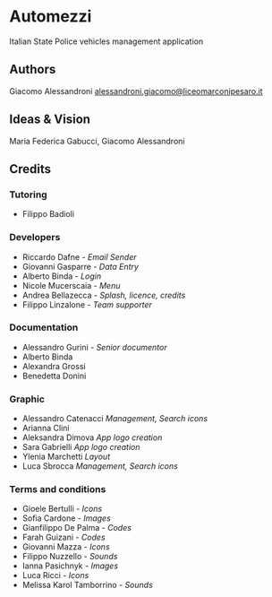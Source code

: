 # Automezzi

Italian State Police vehicles management application

## Authors

Giacomo Alessandroni <alessandroni.giacomo@liceomarconipesaro.it>

## Ideas & Vision

Maria Federica Gabucci, Giacomo Alessandroni

## Credits

### Tutoring
* Filippo Badioli

### Developers
* Riccardo Dafne - *Email Sender*
* Giovanni Gasparre - *Data Entry*
* Alberto Binda - *Login*
* Nicole Mucerscaia - *Menu*
* Andrea Bellazecca - *Splash, licence, credits*
* Filippo Linzalone - *Team supporter*

### Documentation
* Alessandro Gurini - *Senior documentor*
* Alberto Binda
* Alexandra Grossi
* Benedetta Donini
  
### Graphic
* Alessandro Catenacci *Management, Search icons*
* Arianna Clini
* Aleksandra Dimova *App logo creation*
* Sara Gabrielli *App logo creation*
* Ylenia Marchetti *Layout*
* Luca Sbrocca *Management, Search icons*

### Terms and conditions
* Gioele Bertulli - *Icons*
* Sofia Cardone - *Images*
* Gianfilippo De Palma - *Codes*
* Farah Guizani - *Codes*
* Giovanni Mazza - *Icons*
* Filippo Nuzzello - *Sounds*
* Ianna Pasichnyk - *Images*
* Luca Ricci - *Icons*
* Melissa Karol Tamborrino - *Sounds*

